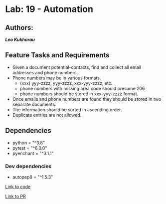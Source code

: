 # Lab: 19 - Automation

## Authors:

_**Leo Kukharau**_

## Feature Tasks and Requirements

- Given a document potential-contacts, find and collect all email addresses and phone numbers.
- Phone numbers may be in various formats.
  - (xxx) yyy-zzzz, yyy-zzzz, xxx-yyy-zzzz, etc.
  - phone numbers with missing area code should presume 206
  - phone numbers should be stored in xxx-yyy-zzzz format.
- Once emails and phone numbers are found they should be stored in two separate documents.
- The information should be sorted in ascending order.
- Duplicate entries are not allowed.

## Dependencies

- python = "^3.8"
- pytest = "^6.0.0"
- pyenchant = "^3.1.1"

### Dev dependencies

- autopep8 = "^1.5.3"

[Link to code](./web_scraper/scraper.py)

[Link to PR](https://github.com/LeoKuhorev/web-scraper/pull/2)
